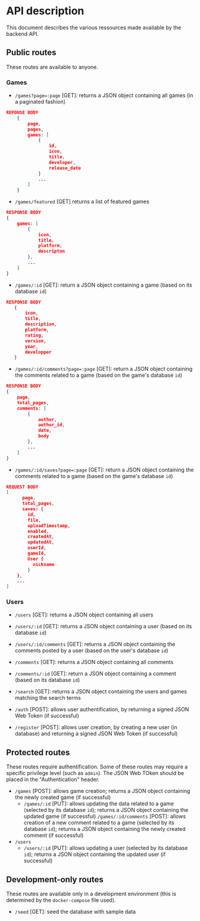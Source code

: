# API description

This document describes the various ressources made available by the backend API.

## Public routes

These routes are available to anyone.

### Games

- `/games?page=:page` [GET]: returns a JSON object containing all games (in a paginated fashion)
```JSON
REPONSE BODY
    {
        page,
        pages,
        games: [
            {
                id,
                icon,
                title,
                developer,
                release_date
            }
            ...
        ]
    }
```
- `/games/featured` [GET] returns a list of featured games
```JSON
RESPONSE BODY
{
    games: [
        {
            icon,
            title,
            platform,
            descripton
        },
        ...
    ]
}
```
- `/games/:id` [GET]: return a JSON object containing a game (based on its database `id`)
 ```JSON
 RESPONSE BODY
    {
        icon,
        title,
        description,
        platform,
        rating,
        version,
        year,
        developper
    }
 ```
- `/games/:id/comments?page=:page` [GET]: return a JSON object containing the comments related to a game (based on the game's database `id`)
```JSON
RESPONSE BODY
{
    page,
    total_pages,
    comments: [
        {
            author,
            author_id,
            date,
            body
        },
        ...
    ]
}
```

- `/games/:id/saves?page=:page` [GET]: return a JSON object containing the comments related to a game (based on the game's database `id`)
```JSON
REQUEST BODY
[
      page,
      total_pages,
      saves: {
        id,
        file,
        uploadTimestamp,
        enabled,
        createdAt,
        updatedAt,
        userId,
        gameId,
        User {
          nickname
        }
    },
    ...
]
```
### Users

- `/users` [GET]: returns a JSON object containing all users

- `/users/:id` [GET]: returns a JSON object containing a user (based on its database `id`)
- `/users/:id/comments` [GET]: returns a JSON object containing the comments posted by a user (based on the user's database `id`)
- `/comments` [GET]: returns a JSON object containing all comments
- `/comments/:id` [GET]: return a JSON object containing a comment (based on its database `id`)
- `/search` [GET]: returns a JSON object containing the users and games matching the search terms

- `/auth` [POST]: allows user authentification, by returning a signed JSON Web Token (if successful)
- `/register` [POST]: allows user creation,  by creating a new user (in database) and returning a signed JSON Web Token (if successful)

## Protected routes

These routes require authentification. Some of these routes may require a specific privilege level (such as `admin`). The JSON Web TOken should be placed in the "Authentication" header.



- `/games` [POST]: allows game creation; returns a JSON object containing the newly created game (if successful)
  - `/games/:id` [PUT]: allows updating the data related to a game (selected by its database `id`); returns a JSON object containing the updated game (if successful)
   `/games/:id/comments` [POST]: allows creation of a new comment related to a game (selected by its database `id`); returns a JSON object containing the newly created comment (if successful)
- `/users`
  - `/users/:id` [PUT]: allows updating a user (selected by its database `id`); returns a JSON object containing the updated user (if successful)


## Development-only routes

These routes are available only in a development environment (this is determined by the `docker-compose` file used).

- `/seed` [GET]: seed the database with sample data
